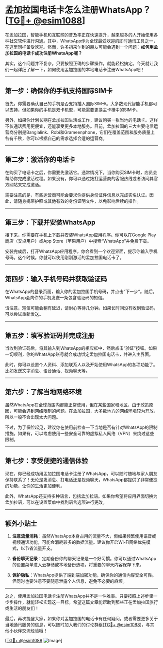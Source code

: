 # 孟加拉国电话卡怎么注册WhatsApp？[[TG💪+ @esim1088](https://t.me/s/esim1088)]

在孟加拉国，智能手机和互联网的普及率正在快速提升，越来越多的人开始使用各种社交软件进行沟通。其中，WhatsApp作为全球最受欢迎的即时通讯工具之一，在这里同样备受欢迎。然而，许多初来乍到的朋友可能会遇到一个问题：**如何用孟加拉国的电话卡成功注册WhatsApp呢？**

其实，这个问题并不复杂，只要按照正确的步骤操作，就能轻松搞定。今天就让我们一起详细了解一下，如何使用孟加拉国的本地电话卡注册WhatsApp吧！

---

## **第一步：确保你的手机支持国际SIM卡**

首先，你需要确认自己的手机是否支持插入国际SIM卡。大多数现代智能手机都可以支持，但如果你的手机是双卡机型，可能需要更换主卡槽中的SIM卡。

另外，如果你计划长期在孟加拉国生活或工作，建议购买一张当地的电话卡。这样不仅通话费用更便宜，还能享受更多本地服务。目前，孟加拉国的三大主要电信运营商分别是Banglalink、Robi和Grameenphone，它们在覆盖范围和服务质量上各有千秋，你可以根据自己的需求选择合适的运营商。

---

## **第二步：激活你的电话卡**

在购买了电话卡之后，你需要先激活它。通常情况下，当你购买SIM卡时，店员会帮助你完成激活过程。如果没有，你可以通过拨打运营商的客服热线或者访问其官方网站来完成激活。

需要注意的是，有些运营商可能会要求你提供身份证件信息以完成实名认证。因此，请随身携带护照或其他有效的身份证明文件，以免影响后续的操作。

---

## **第三步：下载并安装WhatsApp**

接下来，你需要在手机上下载并安装WhatsApp应用程序。你可以在Google Play商店（安卓用户）或App Store（苹果用户）中搜索“WhatsApp”并免费下载。

安装完成后，打开WhatsApp应用程序。你会看到一个欢迎界面，提示你输入手机号码。这个时候，你就可以使用刚刚激活的孟加拉国电话卡了。

---

## **第四步：输入手机号码并获取验证码**

在WhatsApp的登录页面，输入你的孟加拉国手机号码，并点击“下一步”。随后，WhatsApp会向你的手机发送一条包含验证码的短信。

请注意，短信可能会稍有延迟，请耐心等待几分钟。如果长时间没有收到验证码，可以尝试重新发送。

---

## **第五步：填写验证码并完成注册**

当收到验证码后，将其输入到WhatsApp的相应框中，然后点击“验证”按钮。如果一切顺利，你的WhatsApp账号就会成功绑定孟加拉国电话卡，并进入主界面。

此时，你可以设置个人资料、添加联系人以及开始使用WhatsApp的各项功能了。比如发送文字消息、语音通话、视频聊天等。

---

## **第六步：了解当地网络环境**

虽然WhatsApp在全球范围内都能正常使用，但在某些国家和地区，由于政策原因，可能会遇到网络限制的问题。在孟加拉国，大多数地方的网络环境较为开放，所以一般不会出现太大问题。

不过，为了保险起见，建议你在使用前检查一下当地是否有针对WhatsApp的限制措施。如果有，可以考虑使用一些安全可靠的虚拟私人网络（VPN）来绕过这些限制。

---

## **第七步：享受便捷的通信体验**

现在，你已经成功用孟加拉国电话卡注册了WhatsApp，可以随时随地与家人朋友保持联系了！无论是发消息、打电话还是视频聊天，WhatsApp都提供了非常便捷的功能，让你的生活更加便利。

此外，WhatsApp还支持多种语言，包括孟加拉语。如果你希望将应用界面切换为孟加拉语，可以在设置菜单中找到语言选项进行更改。

---

## **额外小贴士**

1. **注意流量消耗**：虽然WhatsApp本身占用的流量不大，但如果频繁使用语音或视频通话功能，可能会消耗较多的数据流量。建议你开启Wi-Fi网络优先模式，以节省流量开支。
   
2. **备份聊天记录**：定期备份你的聊天记录是一个好习惯。你可以通过WhatsApp的设置菜单进入云存储或本地备份选项，将重要的聊天内容保存下来。

3. **保护隐私**：WhatsApp提供了端到端加密功能，确保你的通信内容安全可靠。但同时也要注意不要随意泄露个人信息，避免不必要的麻烦。

---

总之，使用孟加拉国电话卡注册WhatsApp并不是一件难事。只要按照上述步骤一步步操作，就能轻松实现这一目标。希望这篇文章能帮助到那些正在孟加拉国旅行或生活的朋友们！

最后，再次提醒大家，如果你对孟加拉国的电话卡有任何疑问，或者需要更多关于当地通讯服务的信息，可以随时加入我们的讨论群组[[TG💪+ @esim1088](https://t.me/s/esim1088)]，与其他小伙伴交流经验哦！

[[TG💪+ @esim1088](https://t.me/s/esim1088) ![Image](https://i.postimg.cc/4NQfJmqS/Snipaste-2025-05-13-00-14-12.png)]